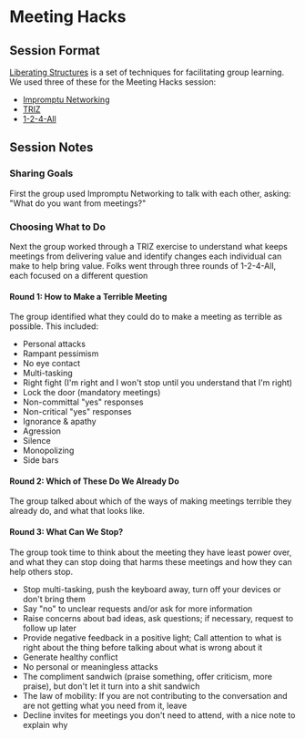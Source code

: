 # Meeting Hacks
## Session Format
[Liberating Structures](http://www.liberatingstructures.com/) is a set of techniques for facilitating group learning. We used three of these for the Meeting Hacks session:
+ [Impromptu Networking](http://www.liberatingstructures.com/2-impromptu-networking/)
+ [TRIZ](http://www.liberatingstructures.com/6-making-space-with-triz/)
+ [1-2-4-All](http://www.liberatingstructures.com/1-1-2-4-all/)
## Session Notes
### Sharing Goals
First the group used Impromptu Networking to talk with each other, asking: "What do you want from meetings?"
### Choosing What to Do
Next the group worked through a TRIZ exercise to understand what keeps meetings from delivering value and identify changes each individual can make to help bring value. Folks went through three rounds of 1-2-4-All, each focused on a different question
#### Round 1: How to Make a Terrible Meeting
The group identified what they could do to make a meeting as terrible as possible. This included:
+ Personal attacks
+ Rampant pessimism
+ No eye contact
+ Multi-tasking
+ Right fight (I'm right and I won't stop until you understand that I'm right)
+ Lock the door (mandatory meetings)
+ Non-committal "yes" responses
+ Non-critical "yes" responses
+ Ignorance & apathy
+ Agression
+ Silence
+ Monopolizing
+ Side bars
#### Round 2: Which of These Do We Already Do
The group talked about which of the ways of making meetings terrible they already do, and what that looks like.
#### Round 3: What Can We Stop?
The group took time to think about the meeting they have least power over, and what they can stop doing that harms these meetings and how they can help others stop.
+ Stop multi-tasking, push the keyboard away, turn off your devices or don't bring them
+ Say "no" to unclear requests and/or ask for more information
+ Raise concerns about bad ideas, ask questions; if necessary, request to follow up later
+ Provide negative feedback in a positive light; Call attention to what is right about the thing before talking about what is wrong about it
+ Generate healthy conflict
+ No personal or meaningless attacks
+ The compliment sandwich (praise something, offer criticism, more praise), but don't let it turn into a shit sandwich
+ The law of mobility: If you are not contributing to the conversation and are not getting what you need from it, leave
+ Decline invites for meetings you don't need to attend, with a nice note to explain why